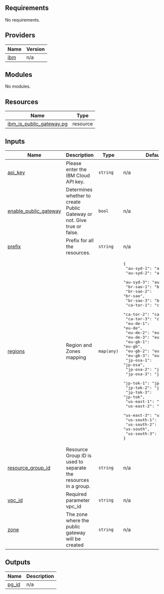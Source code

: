 ## Requirements

No requirements.

## Providers

| Name | Version |
|------|---------|
| <a name="provider_ibm"></a> [ibm](#provider\_ibm) | n/a |

## Modules

No modules.

## Resources

| Name | Type |
|------|------|
| [ibm_is_public_gateway.pg](https://registry.terraform.io/providers/IBM-Cloud/ibm/latest/docs/resources/is_public_gateway) | resource |

## Inputs

| Name | Description | Type | Default | Required |
|------|-------------|------|---------|:--------:|
| <a name="input_api_key"></a> [api\_key](#input\_api\_key) | Please enter the IBM Cloud API key. | `string` | n/a | yes |
| <a name="input_enable_public_gateway"></a> [enable\_public\_gateway](#input\_enable\_public\_gateway) | Determines whether to create Public Gateway or not. Give true or false. | `bool` | n/a | yes |
| <a name="input_prefix"></a> [prefix](#input\_prefix) | Prefix for all the resources. | `string` | n/a | yes |
| <a name="input_regions"></a> [regions](#input\_regions) | Region and Zones mapping | `map(any)` | <pre>{<br>  "au-syd-1": "au-syd",<br>  "au-syd-2": "au-syd",<br>  "au-syd-3": "au-syd",<br>  "br-sao-1": "br-sao",<br>  "br-sao-2": "br-sao",<br>  "br-sao-3": "br-sao",<br>  "ca-tor-1": "ca-tor",<br>  "ca-tor-2": "ca-tor",<br>  "ca-tor-3": "ca-tor",<br>  "eu-de-1": "eu-de",<br>  "eu-de-2": "eu-de",<br>  "eu-de-3": "eu-de",<br>  "eu-gb-1": "eu-gb",<br>  "eu-gb-2": "eu-gb",<br>  "eu-gb-3": "eu-gb",<br>  "jp-osa-1": "jp-osa",<br>  "jp-osa-2": "jp-osa",<br>  "jp-osa-3": "jp-osa",<br>  "jp-tok-1": "jp-tok",<br>  "jp-tok-2": "jp-tok",<br>  "jp-tok-3": "jp-tok",<br>  "us-east-1": "us-east",<br>  "us-east-2": "us-east",<br>  "us-east-3": "us-east",<br>  "us-south-1": "us-south",<br>  "us-south-2": "us-south",<br>  "us-south-3": "us-south"<br>}</pre> | no |
| <a name="input_resource_group_id"></a> [resource\_group\_id](#input\_resource\_group\_id) | Resource Group ID is used to separate the resources in a group. | `string` | n/a | yes |
| <a name="input_vpc_id"></a> [vpc\_id](#input\_vpc\_id) | Required parameter vpc\_id | `string` | n/a | yes |
| <a name="input_zone"></a> [zone](#input\_zone) | The zone where the public gateway will be created | `string` | n/a | yes |

## Outputs

| Name | Description |
|------|-------------|
| <a name="output_pg_id"></a> [pg\_id](#output\_pg\_id) | n/a |
